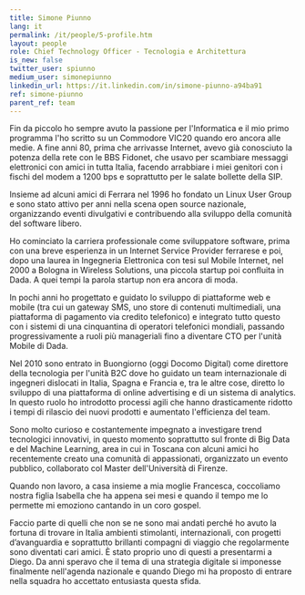 ```yaml
---
title: Simone Piunno
lang: it
permalink: /it/people/5-profile.htm
layout: people
role: Chief Technology Officer - Tecnologia e Architettura
is_new: false
twitter_user: spiunno
medium_user: simonepiunno
linkedin_url: https://it.linkedin.com/in/simone-piunno-a94ba91
ref: simone-piunno
parent_ref: team
---
```

Fin da piccolo ho sempre avuto la passione per l'Informatica e il mio primo programma l'ho scritto su un Commodore VIC20 quando ero ancora alle medie.  A fine anni 80, prima che arrivasse Internet, avevo già conosciuto la potenza della rete con le BBS Fidonet, che usavo per scambiare messaggi elettronici con amici in tutta Italia, facendo arrabbiare i miei genitori con i fischi del modem a 1200 bps e soprattutto per le salate bollette della SIP.  

Insieme ad alcuni amici di Ferrara nel 1996 ho fondato un Linux User Group e sono stato attivo per anni nella scena open source nazionale, organizzando eventi divulgativi e contribuendo alla sviluppo della comunità del software libero.

Ho cominciato la carriera professionale come sviluppatore software, prima con una breve esperienza in un Internet Service Provider ferrarese e poi, dopo una laurea in Ingegneria Elettronica con tesi sul Mobile Internet, nel 2000 a Bologna in Wireless Solutions, una piccola startup poi confluita in Dada.  A quei tempi la parola startup non era ancora di moda.   

In pochi anni ho progettato e guidato lo sviluppo di piattaforme web e mobile (tra cui un gateway SMS, uno store di contenuti multimediali, una piattaforma di pagamento via credito telefonico) e integrato tutto questo con i sistemi di una cinquantina di operatori telefonici mondiali, passando progressivamente a ruoli più manageriali fino a diventare CTO per l'unità Mobile di Dada.

Nel 2010 sono entrato in Buongiorno (oggi Docomo Digital) come direttore della tecnologia per l'unità B2C dove ho guidato un team internazionale di ingegneri dislocati in Italia, Spagna e Francia e, tra le altre cose, diretto lo sviluppo di una piattaforma di online advertising e di un sistema di analytics.  In questo ruolo ho introdotto processi agili che hanno drasticamente ridotto i tempi di rilascio dei nuovi prodotti e aumentato l'efficienza del team.

Sono molto curioso e costantemente impegnato a investigare trend tecnologici innovativi, in questo momento soprattutto sul fronte di Big Data e del Machine Learning, area in cui in Toscana con alcuni amici ho recentemente creato una comunità di appassionati, organizzato un evento pubblico, collaborato col Master dell'Università di Firenze.

Quando non lavoro, a casa insieme a mia moglie Francesca, coccoliamo nostra figlia Isabella che ha appena sei mesi e quando il tempo me lo permette mi emoziono cantando in un coro gospel.

Faccio parte di quelli che non se ne sono mai andati perché ho avuto la fortuna di trovare in Italia ambienti stimolanti, internazionali, con progetti d’avanguardia e soprattutto brillanti compagni di viaggio che regolarmente sono diventati cari amici.  È stato proprio uno di questi a presentarmi a Diego.  Da anni speravo che il tema di una strategia digitale si imponesse finalmente nell'agenda nazionale e quando Diego mi ha proposto di entrare nella squadra ho accettato entusiasta questa sfida.
